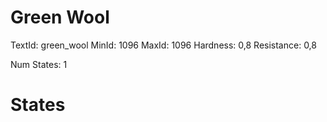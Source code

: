 # Green Wool
TextId: green_wool
MinId: 1096
MaxId: 1096
Hardness: 0,8
Resistance: 0,8

Num States: 1
# States
```

```